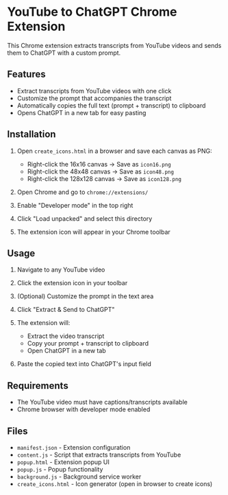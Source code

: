 # YouTube to ChatGPT Chrome Extension

This Chrome extension extracts transcripts from YouTube videos and sends them to ChatGPT with a custom prompt.

## Features

- Extract transcripts from YouTube videos with one click
- Customize the prompt that accompanies the transcript
- Automatically copies the full text (prompt + transcript) to clipboard
- Opens ChatGPT in a new tab for easy pasting

## Installation

1. Open `create_icons.html` in a browser and save each canvas as PNG:
   - Right-click the 16x16 canvas → Save as `icon16.png`
   - Right-click the 48x48 canvas → Save as `icon48.png`
   - Right-click the 128x128 canvas → Save as `icon128.png`

2. Open Chrome and go to `chrome://extensions/`

3. Enable "Developer mode" in the top right

4. Click "Load unpacked" and select this directory

5. The extension icon will appear in your Chrome toolbar

## Usage

1. Navigate to any YouTube video

2. Click the extension icon in your toolbar

3. (Optional) Customize the prompt in the text area

4. Click "Extract & Send to ChatGPT"

5. The extension will:
   - Extract the video transcript
   - Copy your prompt + transcript to clipboard
   - Open ChatGPT in a new tab

6. Paste the copied text into ChatGPT's input field

## Requirements

- The YouTube video must have captions/transcripts available
- Chrome browser with developer mode enabled

## Files

- `manifest.json` - Extension configuration
- `content.js` - Script that extracts transcripts from YouTube
- `popup.html` - Extension popup UI
- `popup.js` - Popup functionality
- `background.js` - Background service worker
- `create_icons.html` - Icon generator (open in browser to create icons)